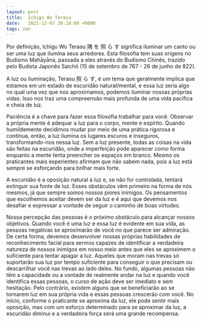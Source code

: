 ```yaml
---
layout: post
title:  Ichigu Wo Terasu
date:   2021-12-07 20:18:00 +0000
tags: zen
---
```


Por definição, Ichigu Wo Terasu 隅 を 照 ら す significa iluminar um canto ou ser uma luz que ilumina seus arredores. Esta filosofia tem suas origens no Budismo Mahāyāna, passada a eles através do Budismo Chinês, trazido pelo Budista Japonês Saichō (15 de setembro de 767 - 26 de junho de 822).

A luz ou iluminação, Terasu 照 ら す, é um tema que geralmente implica que estamos em um estado de escuridão natural/mental, e essa luz seria algo no qual uma vez que nos aproximamos, podemos iluminar nossas próprias vidas. Isso nos traz uma compreensão mais profunda de uma vida pacífica e cheia de luz.

Paciência é a chave para fazer essa filosofia trabalhar para você. Observar a própria mente é adequar a luz para o corpo, mente e espírito. Quando humildemente decidimos mudar por meio de uma prática rigorosa e contínua, então, a luz ilumina os lugares escuros e inseguros, transformando-nos nessa luz. Sem a luz presente, todas as coisas na vida são feitas na escuridão, onde a imperfeição pode aparecer como forma enquanto a mente tenta preencher os espaços em branco. Mesmo os praticantes mais experientes afirmam que não sabem nada, pois a luz está sempre se esforçando para brilhar mais forte.

A escuridão é a oposição natural à luz e, se não for controlada, tentará extinguir sua fonte de luz. Esses obstáculos vêm primeiro na forma de nós mesmos, já que sempre somos nossos piores inimigos. Os pensamentos que escolhemos aceitar devem ser da luz e é aqui que devemos nos desafiar e expressar a vontade de seguir o caminho de boas virtudes. 

Nossa percepção das pessoas é o próximo obstáculo para alcançar nossos objetivos. Quando você é uma luz e essa luz é evidente em sua vida, as pessoas negativas se aproximarão de você no que parece ser admiração. De certa forma, devemos desenvolver nossas próprias habilidades de reconhecimento facial para sermos capazes de identificar a verdadeira natureza de nossos inimigos em nosso meio antes que eles se aproximem o suficiente para tentar apagar a luz. Aqueles que moram nas trevas só suportarão sua luz por tempo suficiente para conseguir o que precisam ou descarrilhar você nas trevas ao lado deles. No fundo, algumas pessoas não têm a capacidade ou a vontade de realmente andar na luz e quando você identifica essas pessoas, o curso de ação deve ser imediato e sem hesitação. Pelo contrário, existem alguns que se beneficiarão ao se tornarem luz em sua própria vida e essas pessoas crescerão com você. No início, conforme o praticante se aproxima da luz, ele pode sentir mais oposição, mas com um esforço determinado para se aproximar da luz, a escuridão diminui e a verdadeira força será uma grande recompensa.